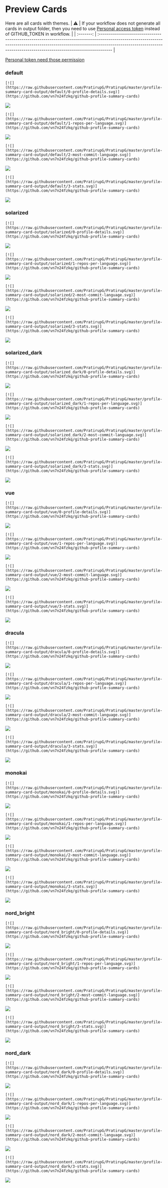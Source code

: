 
# Preview Cards

Here are all cards with themes.
| :warning: | If your workflow does not generate all cards in output folder, then you need to use [Personal access token](https://docs.github.com/en/actions/configuring-and-managing-workflows/creating-and-storing-encrypted-secrets) instead of GITHUB_TOKEN in workflow. |
| :-------: | :------------------------------------------------------------------------------------------------------------------------------------------------------------------------------------------------------------------------------------------------ |

[Personal token need those permission](https://github.com/vn7n24fzkq/github-profile-summary-cards/wiki/Personal-access-token-permissions)


### default


```
[![](https://raw.githubusercontent.com/PratirupG/PratirupG/master/profile-summary-card-output/default/0-profile-details.svg)](https://github.com/vn7n24fzkq/github-profile-summary-cards)
```
![](https://raw.githubusercontent.com/PratirupG/PratirupG/master/profile-summary-card-output/default/0-profile-details.svg)


```
[![](https://raw.githubusercontent.com/PratirupG/PratirupG/master/profile-summary-card-output/default/1-repos-per-language.svg)](https://github.com/vn7n24fzkq/github-profile-summary-cards)
```
![](https://raw.githubusercontent.com/PratirupG/PratirupG/master/profile-summary-card-output/default/1-repos-per-language.svg)


```
[![](https://raw.githubusercontent.com/PratirupG/PratirupG/master/profile-summary-card-output/default/2-most-commit-language.svg)](https://github.com/vn7n24fzkq/github-profile-summary-cards)
```
![](https://raw.githubusercontent.com/PratirupG/PratirupG/master/profile-summary-card-output/default/2-most-commit-language.svg)


```
[![](https://raw.githubusercontent.com/PratirupG/PratirupG/master/profile-summary-card-output/default/3-stats.svg)](https://github.com/vn7n24fzkq/github-profile-summary-cards)
```
![](https://raw.githubusercontent.com/PratirupG/PratirupG/master/profile-summary-card-output/default/3-stats.svg)


### solarized


```
[![](https://raw.githubusercontent.com/PratirupG/PratirupG/master/profile-summary-card-output/solarized/0-profile-details.svg)](https://github.com/vn7n24fzkq/github-profile-summary-cards)
```
![](https://raw.githubusercontent.com/PratirupG/PratirupG/master/profile-summary-card-output/solarized/0-profile-details.svg)


```
[![](https://raw.githubusercontent.com/PratirupG/PratirupG/master/profile-summary-card-output/solarized/1-repos-per-language.svg)](https://github.com/vn7n24fzkq/github-profile-summary-cards)
```
![](https://raw.githubusercontent.com/PratirupG/PratirupG/master/profile-summary-card-output/solarized/1-repos-per-language.svg)


```
[![](https://raw.githubusercontent.com/PratirupG/PratirupG/master/profile-summary-card-output/solarized/2-most-commit-language.svg)](https://github.com/vn7n24fzkq/github-profile-summary-cards)
```
![](https://raw.githubusercontent.com/PratirupG/PratirupG/master/profile-summary-card-output/solarized/2-most-commit-language.svg)


```
[![](https://raw.githubusercontent.com/PratirupG/PratirupG/master/profile-summary-card-output/solarized/3-stats.svg)](https://github.com/vn7n24fzkq/github-profile-summary-cards)
```
![](https://raw.githubusercontent.com/PratirupG/PratirupG/master/profile-summary-card-output/solarized/3-stats.svg)


### solarized_dark


```
[![](https://raw.githubusercontent.com/PratirupG/PratirupG/master/profile-summary-card-output/solarized_dark/0-profile-details.svg)](https://github.com/vn7n24fzkq/github-profile-summary-cards)
```
![](https://raw.githubusercontent.com/PratirupG/PratirupG/master/profile-summary-card-output/solarized_dark/0-profile-details.svg)


```
[![](https://raw.githubusercontent.com/PratirupG/PratirupG/master/profile-summary-card-output/solarized_dark/1-repos-per-language.svg)](https://github.com/vn7n24fzkq/github-profile-summary-cards)
```
![](https://raw.githubusercontent.com/PratirupG/PratirupG/master/profile-summary-card-output/solarized_dark/1-repos-per-language.svg)


```
[![](https://raw.githubusercontent.com/PratirupG/PratirupG/master/profile-summary-card-output/solarized_dark/2-most-commit-language.svg)](https://github.com/vn7n24fzkq/github-profile-summary-cards)
```
![](https://raw.githubusercontent.com/PratirupG/PratirupG/master/profile-summary-card-output/solarized_dark/2-most-commit-language.svg)


```
[![](https://raw.githubusercontent.com/PratirupG/PratirupG/master/profile-summary-card-output/solarized_dark/3-stats.svg)](https://github.com/vn7n24fzkq/github-profile-summary-cards)
```
![](https://raw.githubusercontent.com/PratirupG/PratirupG/master/profile-summary-card-output/solarized_dark/3-stats.svg)


### vue


```
[![](https://raw.githubusercontent.com/PratirupG/PratirupG/master/profile-summary-card-output/vue/0-profile-details.svg)](https://github.com/vn7n24fzkq/github-profile-summary-cards)
```
![](https://raw.githubusercontent.com/PratirupG/PratirupG/master/profile-summary-card-output/vue/0-profile-details.svg)


```
[![](https://raw.githubusercontent.com/PratirupG/PratirupG/master/profile-summary-card-output/vue/1-repos-per-language.svg)](https://github.com/vn7n24fzkq/github-profile-summary-cards)
```
![](https://raw.githubusercontent.com/PratirupG/PratirupG/master/profile-summary-card-output/vue/1-repos-per-language.svg)


```
[![](https://raw.githubusercontent.com/PratirupG/PratirupG/master/profile-summary-card-output/vue/2-most-commit-language.svg)](https://github.com/vn7n24fzkq/github-profile-summary-cards)
```
![](https://raw.githubusercontent.com/PratirupG/PratirupG/master/profile-summary-card-output/vue/2-most-commit-language.svg)


```
[![](https://raw.githubusercontent.com/PratirupG/PratirupG/master/profile-summary-card-output/vue/3-stats.svg)](https://github.com/vn7n24fzkq/github-profile-summary-cards)
```
![](https://raw.githubusercontent.com/PratirupG/PratirupG/master/profile-summary-card-output/vue/3-stats.svg)


### dracula


```
[![](https://raw.githubusercontent.com/PratirupG/PratirupG/master/profile-summary-card-output/dracula/0-profile-details.svg)](https://github.com/vn7n24fzkq/github-profile-summary-cards)
```
![](https://raw.githubusercontent.com/PratirupG/PratirupG/master/profile-summary-card-output/dracula/0-profile-details.svg)


```
[![](https://raw.githubusercontent.com/PratirupG/PratirupG/master/profile-summary-card-output/dracula/1-repos-per-language.svg)](https://github.com/vn7n24fzkq/github-profile-summary-cards)
```
![](https://raw.githubusercontent.com/PratirupG/PratirupG/master/profile-summary-card-output/dracula/1-repos-per-language.svg)


```
[![](https://raw.githubusercontent.com/PratirupG/PratirupG/master/profile-summary-card-output/dracula/2-most-commit-language.svg)](https://github.com/vn7n24fzkq/github-profile-summary-cards)
```
![](https://raw.githubusercontent.com/PratirupG/PratirupG/master/profile-summary-card-output/dracula/2-most-commit-language.svg)


```
[![](https://raw.githubusercontent.com/PratirupG/PratirupG/master/profile-summary-card-output/dracula/3-stats.svg)](https://github.com/vn7n24fzkq/github-profile-summary-cards)
```
![](https://raw.githubusercontent.com/PratirupG/PratirupG/master/profile-summary-card-output/dracula/3-stats.svg)


### monokai


```
[![](https://raw.githubusercontent.com/PratirupG/PratirupG/master/profile-summary-card-output/monokai/0-profile-details.svg)](https://github.com/vn7n24fzkq/github-profile-summary-cards)
```
![](https://raw.githubusercontent.com/PratirupG/PratirupG/master/profile-summary-card-output/monokai/0-profile-details.svg)


```
[![](https://raw.githubusercontent.com/PratirupG/PratirupG/master/profile-summary-card-output/monokai/1-repos-per-language.svg)](https://github.com/vn7n24fzkq/github-profile-summary-cards)
```
![](https://raw.githubusercontent.com/PratirupG/PratirupG/master/profile-summary-card-output/monokai/1-repos-per-language.svg)


```
[![](https://raw.githubusercontent.com/PratirupG/PratirupG/master/profile-summary-card-output/monokai/2-most-commit-language.svg)](https://github.com/vn7n24fzkq/github-profile-summary-cards)
```
![](https://raw.githubusercontent.com/PratirupG/PratirupG/master/profile-summary-card-output/monokai/2-most-commit-language.svg)


```
[![](https://raw.githubusercontent.com/PratirupG/PratirupG/master/profile-summary-card-output/monokai/3-stats.svg)](https://github.com/vn7n24fzkq/github-profile-summary-cards)
```
![](https://raw.githubusercontent.com/PratirupG/PratirupG/master/profile-summary-card-output/monokai/3-stats.svg)


### nord_bright


```
[![](https://raw.githubusercontent.com/PratirupG/PratirupG/master/profile-summary-card-output/nord_bright/0-profile-details.svg)](https://github.com/vn7n24fzkq/github-profile-summary-cards)
```
![](https://raw.githubusercontent.com/PratirupG/PratirupG/master/profile-summary-card-output/nord_bright/0-profile-details.svg)


```
[![](https://raw.githubusercontent.com/PratirupG/PratirupG/master/profile-summary-card-output/nord_bright/1-repos-per-language.svg)](https://github.com/vn7n24fzkq/github-profile-summary-cards)
```
![](https://raw.githubusercontent.com/PratirupG/PratirupG/master/profile-summary-card-output/nord_bright/1-repos-per-language.svg)


```
[![](https://raw.githubusercontent.com/PratirupG/PratirupG/master/profile-summary-card-output/nord_bright/2-most-commit-language.svg)](https://github.com/vn7n24fzkq/github-profile-summary-cards)
```
![](https://raw.githubusercontent.com/PratirupG/PratirupG/master/profile-summary-card-output/nord_bright/2-most-commit-language.svg)


```
[![](https://raw.githubusercontent.com/PratirupG/PratirupG/master/profile-summary-card-output/nord_bright/3-stats.svg)](https://github.com/vn7n24fzkq/github-profile-summary-cards)
```
![](https://raw.githubusercontent.com/PratirupG/PratirupG/master/profile-summary-card-output/nord_bright/3-stats.svg)


### nord_dark


```
[![](https://raw.githubusercontent.com/PratirupG/PratirupG/master/profile-summary-card-output/nord_dark/0-profile-details.svg)](https://github.com/vn7n24fzkq/github-profile-summary-cards)
```
![](https://raw.githubusercontent.com/PratirupG/PratirupG/master/profile-summary-card-output/nord_dark/0-profile-details.svg)


```
[![](https://raw.githubusercontent.com/PratirupG/PratirupG/master/profile-summary-card-output/nord_dark/1-repos-per-language.svg)](https://github.com/vn7n24fzkq/github-profile-summary-cards)
```
![](https://raw.githubusercontent.com/PratirupG/PratirupG/master/profile-summary-card-output/nord_dark/1-repos-per-language.svg)


```
[![](https://raw.githubusercontent.com/PratirupG/PratirupG/master/profile-summary-card-output/nord_dark/2-most-commit-language.svg)](https://github.com/vn7n24fzkq/github-profile-summary-cards)
```
![](https://raw.githubusercontent.com/PratirupG/PratirupG/master/profile-summary-card-output/nord_dark/2-most-commit-language.svg)


```
[![](https://raw.githubusercontent.com/PratirupG/PratirupG/master/profile-summary-card-output/nord_dark/3-stats.svg)](https://github.com/vn7n24fzkq/github-profile-summary-cards)
```
![](https://raw.githubusercontent.com/PratirupG/PratirupG/master/profile-summary-card-output/nord_dark/3-stats.svg)

